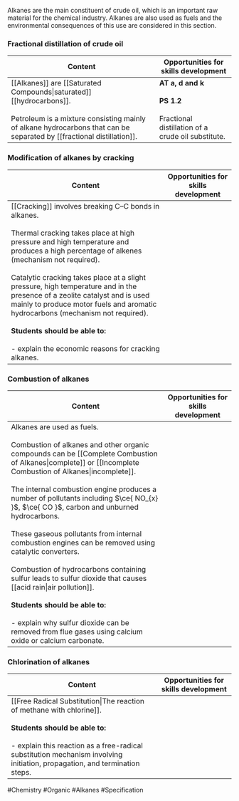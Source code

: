 Alkanes are the main constituent of crude oil, which is an important raw material for the chemical industry. Alkanes are also used as fuels and the environmental consequences of this use are considered in this section.

### Fractional distillation of crude oil

| Content                                                                                                                                                                                           | Opportunities for skills development                                                          |
| ------------------------------------------------------------------------------------------------------------------------------------------------------------------------------------------------- | --------------------------------------------------------------------------------------------- |
| [[Alkanes]] are [[Saturated Compounds\|saturated]] [[hydrocarbons]].<br><br>Petroleum is a mixture consisting mainly of alkane hydrocarbons that can be separated by [[fractional distillation]]. | **AT a, d and k**<br><br>**PS 1.2**<br><br>Fractional distillation of a crude oil substitute. |

### Modification of alkanes by cracking

| Content                                                                                                                                                                                                                                                                                                                                                                                                                                                                                                                    | Opportunities for skills development |
| -------------------------------------------------------------------------------------------------------------------------------------------------------------------------------------------------------------------------------------------------------------------------------------------------------------------------------------------------------------------------------------------------------------------------------------------------------------------------------------------------------------------------- | ------------------------------------ |
| [[Cracking]] involves breaking C–C bonds in alkanes.<br><br>Thermal cracking takes place at high pressure and high temperature and produces a high percentage of alkenes (mechanism not required).<br><br>Catalytic cracking takes place at a slight pressure, high temperature and in the presence of a zeolite catalyst and is used mainly to produce motor fuels and aromatic hydrocarbons (mechanism not required).<br><br>**Students should be able to:**<br><br>- explain the economic reasons for cracking alkanes. |                                      |

### Combustion of alkanes

| Content                                                                                                                                                                                                                                                                                                                                                                                                                                                                                                                                                                                                                                                                                                                            | Opportunities for skills development |
| ---------------------------------------------------------------------------------------------------------------------------------------------------------------------------------------------------------------------------------------------------------------------------------------------------------------------------------------------------------------------------------------------------------------------------------------------------------------------------------------------------------------------------------------------------------------------------------------------------------------------------------------------------------------------------------------------------------------------------------- | ------------------------------------ |
| Alkanes are used as fuels.<br><br>Combustion of alkanes and other organic compounds can be [[Complete Combustion of Alkanes\|complete]] or [[Incomplete Combustion of Alkanes\|incomplete]].<br><br>The internal combustion engine produces a number of pollutants including $\ce{ NO_{x} }$, $\ce{ CO }$, carbon and unburned hydrocarbons.<br><br>These gaseous pollutants from internal combustion engines can be removed using catalytic converters.<br><br>Combustion of hydrocarbons containing sulfur leads to sulfur dioxide that causes [[acid rain\|air pollution]].<br><br>**Students should be able to:**<br><br>- explain why sulfur dioxide can be removed from flue gases using calcium oxide or calcium carbonate. |                                      |

### Chlorination of alkanes

| Content                                                                                                                                                                                                                                        | Opportunities for skills development |
| ---------------------------------------------------------------------------------------------------------------------------------------------------------------------------------------------------------------------------------------------- | ------------------------------------ |
| [[Free Radical Substitution\|The reaction of methane with chlorine]].<br><br>**Students should be able to:**<br><br>- explain this reaction as a free-radical substitution mechanism involving initiation, propagation, and termination steps. |                                      |

#Chemistry #Organic #Alkanes #Specification